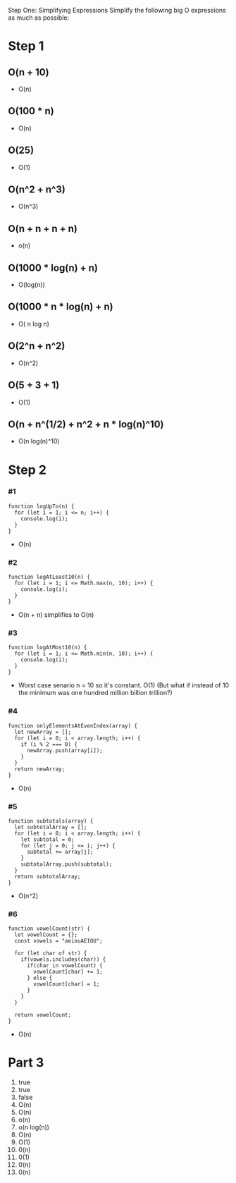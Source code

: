 Step One: Simplifying Expressions
Simplify the following big O expressions as much as possible:

# Step 1

## O(n + 10)
* O(n)
## O(100 * n)
* O(n)
## O(25)
* O(1)
## O(n^2 + n^3)
* O(n^3)
## O(n + n + n + n)
* o(n)
## O(1000 * log(n) + n)
* O(log(n))
## O(1000 * n * log(n) + n)
* O( n log n)
## O(2^n + n^2)
* O(n^2)
## O(5 + 3 + 1)
* O(1)
## O(n + n^(1/2) + n^2 + n * log(n)^10)
* O(n log(n)^10)


# Step 2

### #1
```
function logUpTo(n) {
  for (let i = 1; i <= n; i++) {
    console.log(i);
  }
}
```
* O(n)

### #2

```
function logAtLeast10(n) {
  for (let i = 1; i <= Math.max(n, 10); i++) {
    console.log(i);
  }
}
```

* O(n + n) simplifies to  O(n)


### #3

```
function logAtMost10(n) {
  for (let i = 1; i <= Math.min(n, 10); i++) {
    console.log(i);
  }
}
```

* Worst case senario n = 10 so it's constant. O(1)
  (But what if instead of 10 the minimum was one hundred million billion trillion?)

### #4

```
function onlyElementsAtEvenIndex(array) {
  let newArray = [];
  for (let i = 0; i < array.length; i++) {
    if (i % 2 === 0) {
      newArray.push(array[i]);
    }
  }
  return newArray;
}
```

* O(n)

### #5

```
function subtotals(array) {
  let subtotalArray = [];
  for (let i = 0; i < array.length; i++) {
    let subtotal = 0;
    for (let j = 0; j <= i; j++) {
      subtotal += array[j];
    }
    subtotalArray.push(subtotal);
  }
  return subtotalArray;
}
```

* O(n^2)

### #6

```
function vowelCount(str) {
  let vowelCount = {};
  const vowels = "aeiouAEIOU";

  for (let char of str) {
    if(vowels.includes(char)) {
      if(char in vowelCount) {
        vowelCount[char] += 1;
      } else {
        vowelCount[char] = 1;
      }
    }
  }

  return vowelCount;
}
```
* O(n)


# Part 3

1) true
2) true
3) false
4) O(n)
5) O(n)
6) o(n)
7) o(n log(n))
8) O(n)
9) O(1)
10) 0(n)
11) 0(1)
12) 0(n)
13) 0(n)
